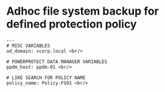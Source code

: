 # Adhoc file system backup for defined protection policy
````
---
# MISC VARIABLES
ad_domain: vcorp.local <br/>

# POWERPROTECT DATA MANAGER VARIABLES
ppdm_host: ppdm-01 <br/>

# LIKE SEARCH FOR POLICY NAME
policy_name: Policy-FS01 <br/>
````

